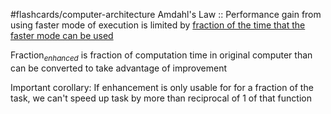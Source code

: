 #flashcards/computer-architecture
Amdahl's Law :: Performance gain from using faster mode of execution is limited by <u>fraction of the time that the faster mode can be used </u>
<!--SR:!2024-10-14,1,230-->

Fraction$_{enhanced}$ is fraction of computation time in original computer than can be converted to take advantage of improvement

Important corollary: If enhancement is only usable for for a fraction of the task, we can't speed up task by more than reciprocal of 1 of that function